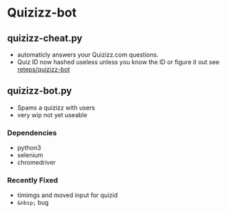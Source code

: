 # Quizizz-bot

## quizizz-cheat.py
+ automaticly answers your Quizizz.com questions.
+ Quiz ID now hashed useless unless you know the ID or figure it out see [reteps/quizizz-bot](https://github.com/reteps/quizizz-bot/)

## quizizz-bot.py 
+ Spams a quizizz with users
+ very wip not yet useable

### Dependencies
+ python3
+ selenium
+ chromedriver

### Recently Fixed
+ timimgs and moved input for quizid
+ `&nbsp;` bug

